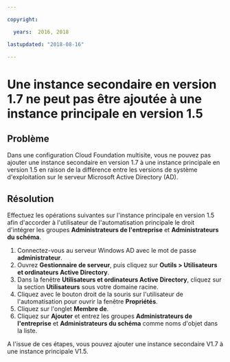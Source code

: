 ```yaml
---

copyright:

  years:  2016, 2018

lastupdated: "2018-08-16"

---
```


# Une instance secondaire en version 1.7 ne peut pas être ajoutée à une instance principale en version 1.5

## Problème
Dans une configuration Cloud Foundation multisite, vous ne pouvez pas ajouter une instance secondaire en version 1.7 à une instance principale en version 1.5 en raison de la différence entre les versions de système d'exploitation sur le serveur Microsoft Active Directory (AD).

## Résolution
Effectuez les opérations suivantes sur l'instance principale en version 1.5 afin d'accorder à l'utilisateur de l'automatisation principale le droit d'intégrer les groupes **Administrateurs de l'entreprise** et **Administrateurs du schéma**.

1. Connectez-vous au serveur Windows AD avec le mot de passe **administrateur**.
2. Ouvrez **Gestionnaire de serveur**, puis cliquez sur **Outils > Utilisateurs et ordinateurs Active Directory**.
4. Dans la fenêtre **Utilisateurs et ordinateurs Active Directory**, cliquez sur la section **Utilisateurs** sous votre domaine racine.
5. Cliquez avec le bouton droit de la souris sur l'utilisateur de l'automatisation pour ouvrir la fenêtre **Propriétés**.
6. Cliquez sur l'onglet **Membre de**.
7. Cliquez sur **Ajouter** et entrez les groupes **Administrateurs de l'entreprise** et **Administrateurs du schéma** comme noms d'objet dans la liste.  

A l'issue de ces étapes, vous pouvez ajouter une instance secondaire V1.7 à une instance principale V1.5.
